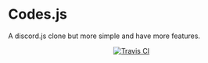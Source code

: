 # Codes.js
A discord.js clone but more simple and have more features.
<div align="center">
<p>
<a href="https://travis.com/codes-server/codes.js"> <img src="https://travis-ci.com/codes-server/discord.newbie.svg?branch=master" alt="Travis CI" /></a>
</p>